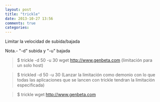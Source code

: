 ```yaml
---
layout: post
title: "trickle"
date: 2013-10-27 13:56
comments: true
categories: 
---
```

Limitar la velocidad de subida/bajada

Nota.- "-d" subida y "-u" bajada

>$ trickle -d 50 -u 30 wget http://www.genbeta.com (limitación para un solo host)

>$ trickled -d 50 -u 30 (Lanzar la limitación como demonio con lo que todas las aplicaciones que se lancen con trickle tendran la limitación especificada)

>$ trickle wget http://www.genbeta.com 

